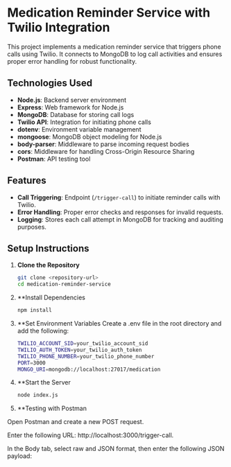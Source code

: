 # Medication Reminder Service with Twilio Integration

This project implements a medication reminder service that triggers phone calls using Twilio. It connects to MongoDB to log call activities and ensures proper error handling for robust functionality.

## Technologies Used

- **Node.js**: Backend server environment
- **Express**: Web framework for Node.js
- **MongoDB**: Database for storing call logs
- **Twilio API**: Integration for initiating phone calls
- **dotenv**: Environment variable management
- **mongoose**: MongoDB object modeling for Node.js
- **body-parser**: Middleware to parse incoming request bodies
- **cors**: Middleware for handling Cross-Origin Resource Sharing
- **Postman**: API testing tool

## Features

- **Call Triggering**: Endpoint (`/trigger-call`) to initiate reminder calls with Twilio.
- **Error Handling**: Proper error checks and responses for invalid requests.
- **Logging**: Stores each call attempt in MongoDB for tracking and auditing purposes.

## Setup Instructions

1. **Clone the Repository**
   ```bash
   git clone <repository-url>
   cd medication-reminder-service
2. **Install Dependencies
   ```bash
   npm install
3. **Set Environment Variables Create a .env file in the root directory and add the following:
   ```bash
   TWILIO_ACCOUNT_SID=your_twilio_account_sid
   TWILIO_AUTH_TOKEN=your_twilio_auth_token
   TWILIO_PHONE_NUMBER=your_twilio_phone_number
   PORT=3000
   MONGO_URI=mongodb://localhost:27017/medication
4. **Start the Server
   ```bash
   node index.js
5. **Testing with Postman

Open Postman and create a new POST request.

Enter the following URL: http://localhost:3000/trigger-call.

In the Body tab, select raw and JSON format, then enter the following JSON payload:



